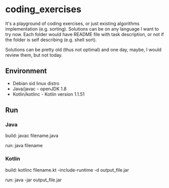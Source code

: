 # coding_exercises

It's a playground of coding exercises, or just existing algorithms 
implementation (e.g. sorting). Solutions can be on
any language I want to try now. Each folder would have README file
with task description, or not if the folder is self describing 
(e.g. shell sort).

Solutions can be pretty old (thus not optimal) and one day, maybe, I would
review them, but not today.

## Environment

* Debian sid linux distro
* Java/javac - openJDK 1.8
* Kotlin/kotlinc - Kotlin version 1.1.51

## Run

### Java

build: javac filename.java

run: java filename

### Kotlin

build: kotlinc filename.kt -include-runtime -d output\_file.jar

run: java -jar output\_file.jar
